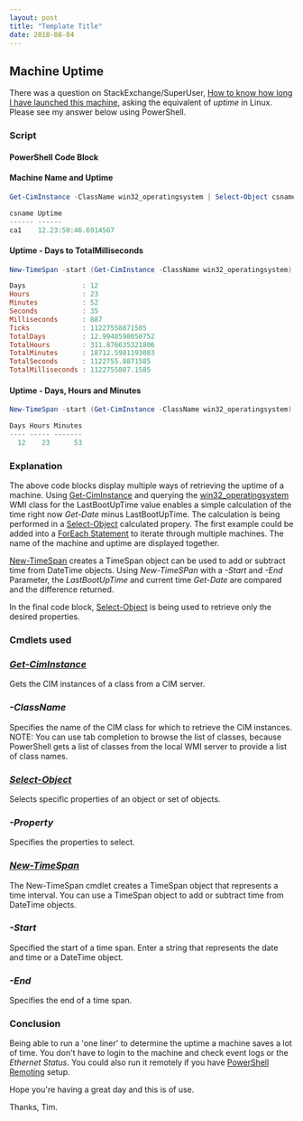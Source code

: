 ```yaml
---
layout: post
title: "Template Title"
date: 2018-08-04
---
```

## Machine Uptime
There was a question on StackExchange/SuperUser, [How to know how long I have launched this machine](https://superuser.com/questions/1255236/how-to-know-how-long-i-have-launched-this-machine/1255476#1255476), asking the equivalent of *uptime* in Linux. Please see my answer below using PowerShell.

### Script
#### PowerShell Code Block
#### Machine Name and Uptime
```PowerShell
Get-CimInstance -ClassName win32_operatingsystem | Select-Object csname, @{name="Uptime"; expression = {((Get-Date)-($_.lastbootuptime))}}

csname Uptime             
------ ------             
ca1    12.23:50:46.6914567
```

#### Uptime - Days to TotalMilliseconds
```PowerShell
New-TimeSpan -start (Get-CimInstance -ClassName win32_operatingsystem).LastBootUpTime -end (Get-Date)

Days              : 12
Hours             : 23
Minutes           : 52
Seconds           : 35
Milliseconds      : 887
Ticks             : 11227558871585
TotalDays         : 12.9948598050752
TotalHours        : 311.876635321806
TotalMinutes      : 18712.5981193083
TotalSeconds      : 1122755.8871585
TotalMilliseconds : 1122755887.1585
```

#### Uptime - Days, Hours and Minutes
```PowerShell
New-TimeSpan -start (Get-CimInstance -ClassName win32_operatingsystem).LastBootUpTime -end (Get-Date) | Select-Object -Property Days,Hours,Minutes

Days Hours Minutes
---- ----- -------
  12    23      53

```


### Explanation
The above code blocks display multiple ways of retrieving the uptime of a machine. Using [Get-CimInstance](https://docs.microsoft.com/en-us/powershell/module/cimcmdlets/get-ciminstance?view=powershell-6) and querying the [win32_operatingsystem](https://docs.microsoft.com/en-us/windows/desktop/cimwin32prov/win32-operatingsystem) WMI class for the LastBootUpTime value enables a simple calculation of the time right now *Get-Date* minus LastBootUpTime. The calculation is being performed in a [Select-Object](https://docs.microsoft.com/en-us/powershell/module/microsoft.powershell.utility/select-object?view=powershell-6) calculated propery. The first example could be added into a [ForEach Statement](https://docs.microsoft.com/en-us/powershell/module/microsoft.powershell.core/about/about_foreach?view=powershell-6) to iterate through multiple machines. The name of the machine and uptime are displayed together.

[New-TimeSpan](https://docs.microsoft.com/en-us/powershell/module/microsoft.powershell.utility/new-timespan?view=powershell-6) creates a TimeSpan object can be used to add or subtract time from DateTime objects.
Using *New-TimeSPan* with a *-Start* and *-End* Parameter, the *LastBootUpTime* and current time *Get-Date* are compared and the difference returned.

In the final code block, [Select-Object](https://docs.microsoft.com/en-us/powershell/module/microsoft.powershell.utility/select-object?view=powershell-6) is being used to retrieve only the desired properties.



### Cmdlets used
### *[Get-CimInstance](https://docs.microsoft.com/en-us/powershell/module/cimcmdlets/get-ciminstance?view=powershell-6)*
Gets the CIM instances of a class from a CIM server.

### *-ClassName*
Specifies the name of the CIM class for which to retrieve the CIM instances. NOTE: You can use tab completion to browse the list of classes, because PowerShell gets a list of classes from the local WMI server to provide a list of class names.

### *[Select-Object](https://docs.microsoft.com/en-us/powershell/module/microsoft.powershell.utility/select-object?view=powershell-6)*
Selects specific properties of an object or set of objects.

### *-Property*
Specifies the properties to select.

### *[New-TimeSpan](https://docs.microsoft.com/en-us/powershell/module/microsoft.powershell.utility/new-timespan?view=powershell-6)*
The New-TimeSpan cmdlet creates a TimeSpan object that represents a time interval. You can use a TimeSpan object to add or subtract time from DateTime objects.

### *-Start*
Specified the start of a time span. Enter a string that represents the date and time or a DateTime object.

### *-End*
Specifies the end of a time span.

### Conclusion
Being able to run a 'one liner' to determine the uptime a machine saves a lot of time. You don't have to login to the machine and check event logs or the *Ethernet Status*. You could also run it remotely if you have [PowerShell Remoting](https://docs.microsoft.com/en-us/powershell/scripting/core-powershell/running-remote-commands?view=powershell-6) setup.

Hope you're having a great day and this is of use.

Thanks, Tim.
